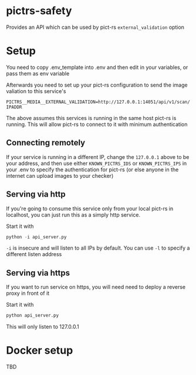 # pictrs-safety
Provides an API which can be used by pict-rs `external_validation` option

# Setup
You need to copy .env_template into .env and then edit in your variables, or pass them as env variable

Afterwards you need to set up your pict-rs configuration to send the image valiation to this service's

`PICTRS__MEDIA__EXTERNAL_VALIDATION=http://127.0.0.1:14051/api/v1/scan/IPADDR`

The above assumes this services is running in the same host pict-rs is running. This will allow pict-rs to connect to it with minimum authentication

## Connecting remotely

If your service is running in a different IP, change the `127.0.0.1` above to be your address, and then use either `KNOWN_PICTRS_IDS` or `KNOWN_PICTRS_IPS` in your .env to specify the authentication for pict-rs (or else anyone in the internet can upload images to your checker)

## Serving via http

If you're going to consume this service only from your local pict-rs in localhost, you can just run this as a simply http service. 

Start it with
```python
python -i api_server.py
```

`-i` is insecure and will listen to all IPs by default. You can use `-l` to specify a different listen address

## Serving via https

If you want to run service on https, you will need need to deploy a reverse proxy in front of it

Start it with
```python
python api_server.py
```

This will only listen to 127.0.0.1

# Docker setup

TBD